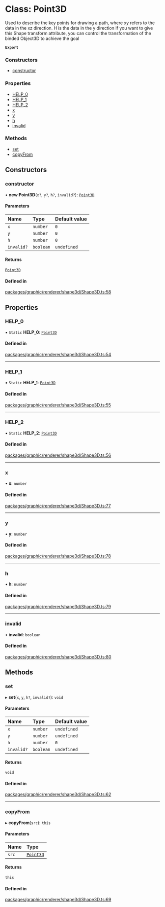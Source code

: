 # Class: Point3D

Used to describe the key points for drawing a path, where xy refers to the data in the xz direction. H is the data in the y direction
If you want to give this Shape transform attribute, you can control the transformation of the binded Object3D to achieve the goal

**`Export`**

### Constructors

- [constructor](Point3D.md#constructor)

### Properties

- [HELP\_0](Point3D.md#help_0)
- [HELP\_1](Point3D.md#help_1)
- [HELP\_2](Point3D.md#help_2)
- [x](Point3D.md#x)
- [y](Point3D.md#y)
- [h](Point3D.md#h)
- [invalid](Point3D.md#invalid)

### Methods

- [set](Point3D.md#set)
- [copyFrom](Point3D.md#copyfrom)

## Constructors

### constructor

• **new Point3D**(`x?`, `y?`, `h?`, `invalid?`): [`Point3D`](Point3D.md)

#### Parameters

| Name | Type | Default value |
| :------ | :------ | :------ |
| `x` | `number` | `0` |
| `y` | `number` | `0` |
| `h` | `number` | `0` |
| `invalid?` | `boolean` | `undefined` |

#### Returns

[`Point3D`](Point3D.md)

#### Defined in

[packages/graphic/renderer/shape3d/Shape3D.ts:58](https://github.com/Orillusion/orillusion/blob/main/packages/graphic/renderer/shape3d/Shape3D.ts#L58)

## Properties

### HELP\_0

▪ `Static` **HELP\_0**: [`Point3D`](Point3D.md)

#### Defined in

[packages/graphic/renderer/shape3d/Shape3D.ts:54](https://github.com/Orillusion/orillusion/blob/main/packages/graphic/renderer/shape3d/Shape3D.ts#L54)

___

### HELP\_1

▪ `Static` **HELP\_1**: [`Point3D`](Point3D.md)

#### Defined in

[packages/graphic/renderer/shape3d/Shape3D.ts:55](https://github.com/Orillusion/orillusion/blob/main/packages/graphic/renderer/shape3d/Shape3D.ts#L55)

___

### HELP\_2

▪ `Static` **HELP\_2**: [`Point3D`](Point3D.md)

#### Defined in

[packages/graphic/renderer/shape3d/Shape3D.ts:56](https://github.com/Orillusion/orillusion/blob/main/packages/graphic/renderer/shape3d/Shape3D.ts#L56)

___

### x

• **x**: `number`

#### Defined in

[packages/graphic/renderer/shape3d/Shape3D.ts:77](https://github.com/Orillusion/orillusion/blob/main/packages/graphic/renderer/shape3d/Shape3D.ts#L77)

___

### y

• **y**: `number`

#### Defined in

[packages/graphic/renderer/shape3d/Shape3D.ts:78](https://github.com/Orillusion/orillusion/blob/main/packages/graphic/renderer/shape3d/Shape3D.ts#L78)

___

### h

• **h**: `number`

#### Defined in

[packages/graphic/renderer/shape3d/Shape3D.ts:79](https://github.com/Orillusion/orillusion/blob/main/packages/graphic/renderer/shape3d/Shape3D.ts#L79)

___

### invalid

• **invalid**: `boolean`

#### Defined in

[packages/graphic/renderer/shape3d/Shape3D.ts:80](https://github.com/Orillusion/orillusion/blob/main/packages/graphic/renderer/shape3d/Shape3D.ts#L80)

## Methods

### set

▸ **set**(`x`, `y`, `h?`, `invalid?`): `void`

#### Parameters

| Name | Type | Default value |
| :------ | :------ | :------ |
| `x` | `number` | `undefined` |
| `y` | `number` | `undefined` |
| `h` | `number` | `0` |
| `invalid?` | `boolean` | `undefined` |

#### Returns

`void`

#### Defined in

[packages/graphic/renderer/shape3d/Shape3D.ts:62](https://github.com/Orillusion/orillusion/blob/main/packages/graphic/renderer/shape3d/Shape3D.ts#L62)

___

### copyFrom

▸ **copyFrom**(`src`): `this`

#### Parameters

| Name | Type |
| :------ | :------ |
| `src` | [`Point3D`](Point3D.md) |

#### Returns

`this`

#### Defined in

[packages/graphic/renderer/shape3d/Shape3D.ts:69](https://github.com/Orillusion/orillusion/blob/main/packages/graphic/renderer/shape3d/Shape3D.ts#L69)
